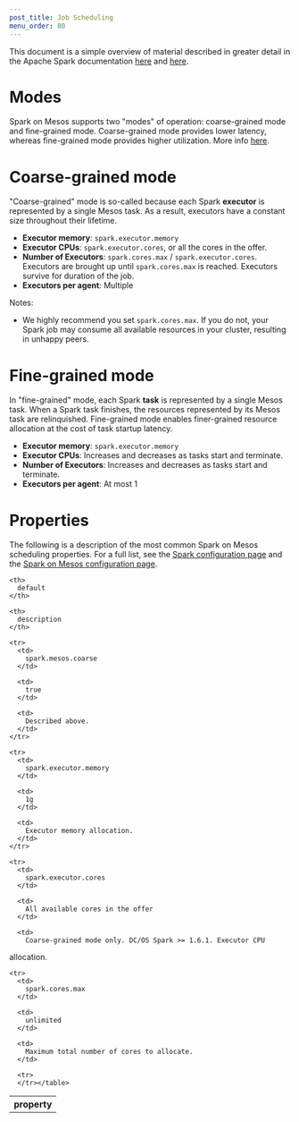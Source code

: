 ```yaml
---
post_title: Job Scheduling
menu_order: 80
---
```


This document is a simple overview of material described in greater
detail in the Apache Spark documentation [here][1] and [here][2].

# Modes
 
Spark on Mesos supports two "modes" of operation: coarse-grained mode
and fine-grained mode. Coarse-grained mode provides lower latency,
whereas fine-grained mode provides higher utilization. More info
[here][2].

# Coarse-grained mode
 
"Coarse-grained" mode is so-called because each Spark **executor** is
represented by a single Mesos task. As a result, executors have a
constant size throughout their lifetime.

*   **Executor memory**: `spark.executor.memory`
*   **Executor CPUs**: `spark.executor.cores`, or all the cores in the
offer.
*   **Number of Executors**: `spark.cores.max` /
`spark.executor.cores`. Executors are brought up until
`spark.cores.max` is reached. Executors survive for duration of the
job.
*   **Executors per agent**: Multiple

Notes:

*   We highly recommend you set `spark.cores.max`. If you do not, your
Spark job may consume all available resources in your cluster,
resulting in unhappy peers.

# Fine-grained mode
 
In "fine-grained" mode, each Spark **task** is represented by a single
Mesos task. When a Spark task finishes, the resources represented by
its Mesos task are relinquished. Fine-grained mode enables
finer-grained resource allocation at the cost of task startup latency.

*   **Executor memory**: `spark.executor.memory`
*   **Executor CPUs**: Increases and decreases as tasks start and
terminate.
*   **Number of Executors**: Increases and decreases as tasks start
and terminate.
*   **Executors per agent**: At most 1

# Properties

The following is a description of the most common Spark on Mesos
scheduling properties. For a full list, see the [Spark configuration
page][1] and the [Spark on Mesos configuration page][2].

<table class="table">
  <tr>
    <th>
      property
    </th>
    
    <th>
      default
    </th>
    
    <th>
      description
    </th>
    
    <tr>
      <td>
        spark.mesos.coarse
      </td>
      
      <td>
        true
      </td>
      
      <td>
        Described above.
      </td>
    </tr>
    
    <tr>
      <td>
        spark.executor.memory
      </td>
      
      <td>
        1g
      </td>
      
      <td>
        Executor memory allocation.
      </td>
    </tr>
    
    <tr>
      <td>
        spark.executor.cores
      </td>
      
      <td>
        All available cores in the offer
      </td>
      
      <td>
        Coarse-grained mode only. DC/OS Spark >= 1.6.1. Executor CPU
allocation.
      </td>
    </tr>
    
    <tr>
      <td>
        spark.cores.max
      </td>
      
      <td>
        unlimited
      </td>
      
      <td>
        Maximum total number of cores to allocate.
      </td>
      
      <tr>
      </tr></table>

 [1]: http://spark.apache.org/docs/latest/configuration.html
 [2]: http://spark.apache.org/docs/latest/running-on-mesos.html